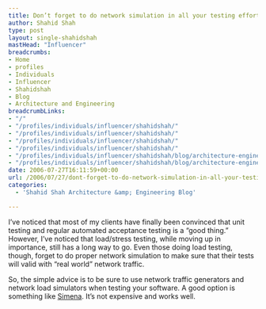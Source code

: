```yaml
---
title: Don’t forget to do network simulation in all your testing efforts
author: Shahid Shah
type: post
layout: single-shahidshah
mastHead: "Influencer"
breadcrumbs:
- Home
- profiles
- Individuals
- Influencer
- Shahidshah
- Blog
- Architecture and Engineering
breadcrumbLinks:
- "/"
- "/profiles/individuals/influencer/shahidshah/"
- "/profiles/individuals/influencer/shahidshah/"
- "/profiles/individuals/influencer/shahidshah/"
- "/profiles/individuals/influencer/shahidshah/"
- "/profiles/individuals/influencer/shahidshah/blog/architecture-engineering/"
- "/profiles/individuals/influencer/shahidshah/blog/architecture-engineering/"
date: 2006-07-27T16:11:59+00:00
url: /2006/07/27/dont-forget-to-do-network-simulation-in-all-your-testing-efforts/
categories:
  - 'Shahid Shah Architecture &amp; Engineering Blog'

---
```

I&#8217;ve noticed that most of my clients have finally been convinced that unit testing and regular automated acceptance testing is a &#8220;good thing.&#8221; However, I&#8217;ve noticed that load/stress testing, while moving up in importance, still has a long way to go. Even those doing load testing, though, forget to do proper network simulation to make sure that their tests will valid with &#8220;real world&#8221; network traffic.

So, the simple advice is to be sure to use network traffic generators and network load simulators when testing your software. A good option is something like [Simena][1]. It&#8217;s not expensive and works well.

 [1]: http://www.simena.net/